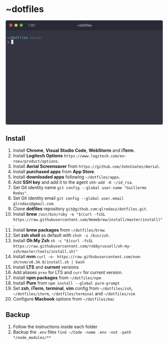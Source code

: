 # ~dotfiles

![iterm](iterm.png)

## Install

1. Install **Chrome**, **Visual Studio Code**, **WebStorm** and **iTerm**.
2. Install **Logitech Options** `https://www.logitech.com/en-roeu/product/options`.
3. Install **Aerial Screensaver** from `https://github.com/JohnCoates/Aerial`.
4. Install **purchased apps** from **App Store**.
5. Install **downloaded apps** following `~/dotfiles/apps`.
6. Add **SSH key** and add it to the agent `shh-add -K ~/id_rsa`.
7. Set Git identity name `git config --global user.name "Guillermo Rodas"`.
8. Set Git identity email `git config --global user.email glrodasz@gmail.com`.
9. Clone **dotfiles** repository `git@github.com:glrodasz/dotfiles.git`.
10. Install **brew** `/usr/bin/ruby -e "$(curl -fsSL https://raw.githubusercontent.com/Homebrew/install/master/install)"`.
11. Install **brew packages** from `~/dotfiles/brew`.
12. Set **zsh shell** as default with `chsh -s /bin/zsh`.
13. Install **Oh My Zsh** `sh -c "$(curl -fsSL https://raw.githubusercontent.com/robbyrussell/oh-my-zsh/master/tools/install.sh)"`
14. Install **nvm** `curl -o- https://raw.githubusercontent.com/nvm-sh/nvm/v0.34.0/install.sh | bash`
15. Install **LTS** and **current** versions
16. Add aliases `prev` for LTS and `curr` for current version.
17. Install **npm packages** from `~/dotfiles/npm`
18. Install **Pure** from `npm install --global pure-prompt`
19. Set **zsh**, **iTerm**, **terminal**, **vim** config from `~/dotfiles/zsh`, `~/dotfiles/iterm`, `~/dotfiles/terminal` and `~/dotfiles/vim`
20. Configure **Macbook** options from `~/dotfiles/mac`

## Backup

1. Follow the instructions inside each folder
2. Backup the `.env` files `find ~/Code -name .env -not -path */node_modules/**`
